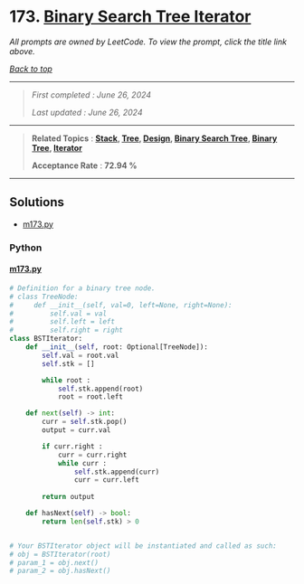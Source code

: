 # 173. [Binary Search Tree Iterator](<https://leetcode.com/problems/binary-search-tree-iterator>)

*All prompts are owned by LeetCode. To view the prompt, click the title link above.*

*[Back to top](<../README.md>)*

------

> *First completed : June 26, 2024*
>
> *Last updated : June 26, 2024*

------

> **Related Topics** : **[Stack](<by_topic/Stack.md>), [Tree](<by_topic/Tree.md>), [Design](<by_topic/Design.md>), [Binary Search Tree](<by_topic/Binary Search Tree.md>), [Binary Tree](<by_topic/Binary Tree.md>), [Iterator](<by_topic/Iterator.md>)**
>
> **Acceptance Rate** : **72.94 %**

------

## Solutions

- [m173.py](<../my-submissions/m173.py>)
### Python
#### [m173.py](<../my-submissions/m173.py>)
```Python
# Definition for a binary tree node.
# class TreeNode:
#     def __init__(self, val=0, left=None, right=None):
#         self.val = val
#         self.left = left
#         self.right = right
class BSTIterator:
    def __init__(self, root: Optional[TreeNode]):
        self.val = root.val
        self.stk = []

        while root :
            self.stk.append(root)
            root = root.left

    def next(self) -> int:
        curr = self.stk.pop()
        output = curr.val

        if curr.right :
            curr = curr.right
            while curr :
                self.stk.append(curr)
                curr = curr.left
        
        return output

    def hasNext(self) -> bool:
        return len(self.stk) > 0


# Your BSTIterator object will be instantiated and called as such:
# obj = BSTIterator(root)
# param_1 = obj.next()
# param_2 = obj.hasNext()
```

